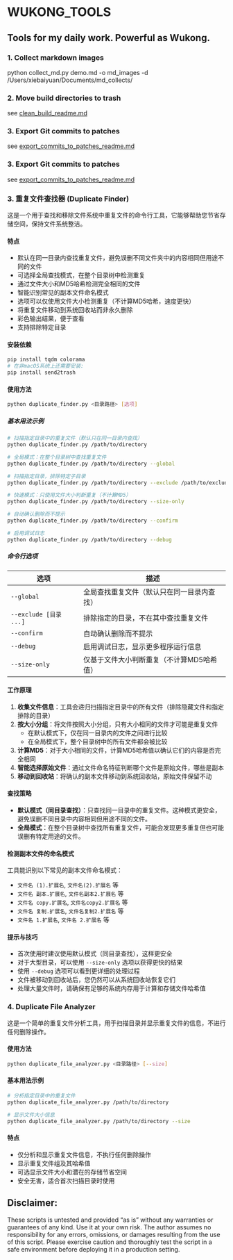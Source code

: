 # WUKONG_TOOLS

## Tools for my daily work. Powerful as Wukong.

### 1. Collect markdown images
python collect_md.py demo.md -o md_images -d /Users/xiebaiyuan/Documents/md_collects/

### 2. Move build directories to trash
see [clean_build_readme.md](docs/clean_build_readme.md)

### 3. Export Git commits to patches
see [export_commits_to_patches_readme.md](docs/export_commits_to_patches_readme.md)

### 3. Export Git commits to patches
see [export_commits_to_patches_readme.md](docs/export_commits_to_patches_readme.md)

### 3. 重复文件查找器 (Duplicate Finder)

这是一个用于查找和移除文件系统中重复文件的命令行工具，它能够帮助您节省存储空间，保持文件系统整洁。

#### 特点

- 默认在同一目录内查找重复文件，避免误删不同文件夹中的内容相同但用途不同的文件
- 可选择全局查找模式，在整个目录树中检测重复
- 通过文件大小和MD5哈希检测完全相同的文件
- 智能识别常见的副本文件命名模式
- 选项可以仅使用文件大小检测重复（不计算MD5哈希，速度更快）
- 将重复文件移动到系统回收站而非永久删除
- 彩色输出结果，便于查看
- 支持排除特定目录

#### 安装依赖

```bash
pip install tqdm colorama
# 在非macOS系统上还需要安装:
pip install send2trash
```

#### 使用方法

```bash
python duplicate_finder.py <目录路径> [选项]
```

##### 基本用法示例

```bash
# 扫描指定目录中的重复文件（默认只在同一目录内查找）
python duplicate_finder.py /path/to/directory

# 全局模式：在整个目录树中查找重复文件
python duplicate_finder.py /path/to/directory --global

# 扫描指定目录，排除特定子目录
python duplicate_finder.py /path/to/directory --exclude /path/to/exclude1 /path/to/exclude2

# 快速模式：只使用文件大小判断重复（不计算MD5）
python duplicate_finder.py /path/to/directory --size-only

# 自动确认删除而不提示
python duplicate_finder.py /path/to/directory --confirm

# 启用调试日志
python duplicate_finder.py /path/to/directory --debug
```

##### 命令行选项

| 选项 | 描述 |
|------|------|
| `--global` | 全局查找重复文件（默认只在同一目录内查找） |
| `--exclude [目录 ...]` | 排除指定的目录，不在其中查找重复文件 |
| `--confirm` | 自动确认删除而不提示 |
| `--debug` | 启用调试日志，显示更多程序运行信息 |
| `--size-only` | 仅基于文件大小判断重复（不计算MD5哈希值） |

#### 工作原理

1. **收集文件信息**：工具会递归扫描指定目录中的所有文件（排除隐藏文件和指定排除的目录）
2. **按大小分组**：将文件按照大小分组，只有大小相同的文件才可能是重复文件
   - 在默认模式下，仅在同一目录内的文件之间进行比较
   - 在全局模式下，整个目录树中的所有文件都会被比较
3. **计算MD5**：对于大小相同的文件，计算MD5哈希值以确认它们的内容是否完全相同
4. **智能选择原始文件**：通过文件命名特征判断哪个文件是原始文件，哪些是副本
5. **移动到回收站**：将确认的副本文件移动到系统回收站，原始文件保留不动

#### 查找策略

- **默认模式（同目录查找）**：只查找同一目录中的重复文件。这种模式更安全，避免误删不同目录中内容相同但用途不同的文件。
- **全局模式**：在整个目录树中查找所有重复文件，可能会发现更多重复但也可能误删有特定用途的文件。

#### 检测副本文件的命名模式

工具能识别以下常见的副本文件命名模式：

- `文件名 (1).扩展名`, `文件名(2).扩展名` 等
- `文件名 副本.扩展名`, `文件名副本2.扩展名` 等
- `文件名 copy.扩展名`, `文件名copy2.扩展名` 等
- `文件名 复制.扩展名`, `文件名复制2.扩展名` 等
- `文件名 1.扩展名`, `文件名 2.扩展名` 等

#### 提示与技巧

- 首次使用时建议使用默认模式（同目录查找），这样更安全
- 对于大型目录，可以使用 `--size-only` 选项以获得更快的结果
- 使用 `--debug` 选项可以看到更详细的处理过程
- 文件被移动到回收站后，您仍然可以从系统回收站恢复它们
- 处理大量文件时，请确保有足够的系统内存用于计算和存储文件哈希值

### 4. Duplicate File Analyzer

这是一个简单的重复文件分析工具，用于扫描目录并显示重复文件的信息，不进行任何删除操作。

#### 使用方法

```bash
python duplicate_file_analyzer.py <目录路径> [--size]
```

#### 基本用法示例

```bash
# 分析指定目录中的重复文件
python duplicate_file_analyzer.py /path/to/directory

# 显示文件大小信息
python duplicate_file_analyzer.py /path/to/directory --size
```

#### 特点

- 仅分析和显示重复文件信息，不执行任何删除操作
- 显示重复文件组及其哈希值
- 可选显示文件大小和潜在的存储节省空间
- 安全无害，适合首次扫描目录时使用

## Disclaimer: 
These scripts is untested and provided “as is” without any warranties or guarantees of any kind. Use it at your own risk. The author assumes no responsibility for any errors, omissions, or damages resulting from the use of this script. Please exercise caution and thoroughly test the script in a safe environment before deploying it in a production setting.
